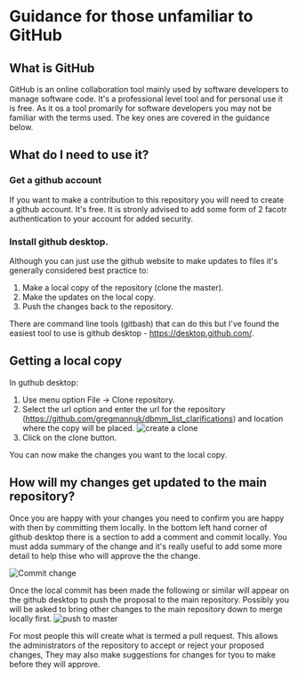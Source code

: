 # Guidance for those unfamiliar to GitHub

## What is GitHub
GitHub is an online collaboration tool mainly used by software developers to manage software code. It's a professional level tool and for personal use it is free. As it os a tool promarily for software developers you may not be familiar with the terms used. The key ones are covered in the guidance below.

## What do I need to use it?
### Get a github account
If you want to make a contribution to this repository you will need to create a github account. It's free. It is stronly advised to add some form of 2 facotr authentication to your account for added security.

### Install github desktop.
Although you can just use the github website to make updates to files it's generally considered best practice to:

1. Make a local copy of the repository (clone the master).
2. Make the updates on the local copy.
3. Push the changes back to the repository.

There are command line tools (gitbash) that can do this but I've found the easiest tool to use is github desktop  - https://desktop.github.com/.


## Getting a local copy
In guthub desktop:
1. Use menu option File -> Clone repository. 
2. Select the url option and enter the url for the repository (https://github.com/gregmannuk/dbmm_list_clarifications) and location where the copy will be placed.
![create a clone](https://user-images.githubusercontent.com/76245811/103282147-b42df980-49cc-11eb-841d-2a0e913d54d9.png)
3. Click on the clone button.

You can now make the changes you want to the local copy.

## How will my changes get updated to the main repository?

Once you are happy with your changes you need to confirm you are happy with then by committing them locally. In the bottom left hand corner of github desktop there is a section to add a comment and commit locally. You must adda summary of the change and it's really useful to add some more detail to help thise who will approve the the change.

![Commit change](https://user-images.githubusercontent.com/76245811/103280813-3c120480-49c9-11eb-8661-e14217ffe7af.png)

Once the local commit has been made the following or similar will appear on the github desktop to push the proposal to the main repository. Possibly you will be asked to bring other changes to the main repository down to merge locally first.
![push to master](https://user-images.githubusercontent.com/76245811/103280874-5a780000-49c9-11eb-881e-7c348172ee13.png)

For most people this will create what is termed a pull request. This allows the administrators of the repository to accept or reject your proposed changes, They may also make suggestions for changes for tyou to make before they will approve.

